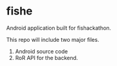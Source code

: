 # fishe
Android application built for fishackathon. 

This repo will include two major files.
1. Android source code
2. RoR API for the backend.
